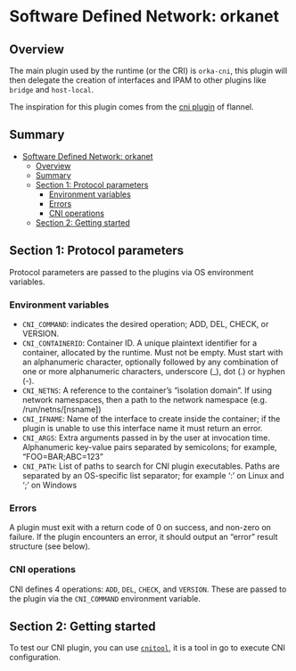 # Software Defined Network: orkanet

## Overview 

The main plugin used by the runtime (or the CRI) is `orka-cni`,
this plugin will then delegate the creation of interfaces and IPAM
to other plugins like `bridge` and `host-local`.

The inspiration for this plugin comes from the [cni plugin](https://github.com/flannel-io/cni-plugin)
of flannel.

## Summary

- [Software Defined Network: orkanet](#software-defined-network-orkanet)
  - [Overview](#overview)
  - [Summary](#summary)
  - [Section 1: Protocol parameters](#section-1-protocol-parameters)
    - [Environment variables](#environment-variables)
    - [Errors](#errors)
    - [CNI operations](#cni-operations)
  - [Section 2: Getting started](#section-2-getting-started)


## Section 1: Protocol parameters 

Protocol parameters are passed to the plugins via OS environment variables.

### Environment variables

- `CNI_COMMAND`: indicates the desired operation; ADD, DEL, CHECK, or VERSION.
- `CNI_CONTAINERID`: Container ID. A unique plaintext identifier for a container, allocated by the runtime. Must not be empty. Must start with an alphanumeric character, optionally followed by any combination of one or more alphanumeric characters, underscore (_), dot (.) or hyphen (-).
- `CNI_NETNS`: A reference to the container’s “isolation domain”. If using network namespaces, then a path to the network namespace (e.g. /run/netns/[nsname])
- `CNI_IFNAME`: Name of the interface to create inside the container; if the plugin is unable to use this interface name it must return an error.
- `CNI_ARGS`: Extra arguments passed in by the user at invocation time. Alphanumeric key-value pairs separated by semicolons; for example, “FOO=BAR;ABC=123”
- `CNI_PATH`: List of paths to search for CNI plugin executables. Paths are separated by an OS-specific list separator; for example ‘:’ on Linux and ‘;’ on Windows

### Errors

A plugin must exit with a return code of 0 on success, and non-zero on failure. If the plugin encounters an error, it should output an “error” result structure (see below).

### CNI operations

CNI defines 4 operations: `ADD`, `DEL`, `CHECK`, and `VERSION`. These are passed to the plugin via the `CNI_COMMAND` environment variable.

## Section 2: Getting started

To test our CNI plugin, you can use [`cnitool`](https://github.com/containernetworking/cni/tree/main/cnitool),
it is a tool in go to execute CNI configuration.